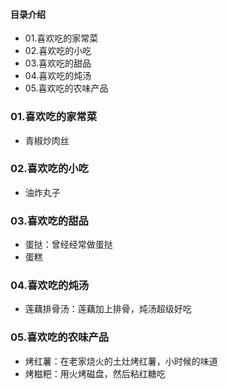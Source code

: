 #### 目录介绍
- 01.喜欢吃的家常菜
- 02.喜欢吃的小吃
- 03.喜欢吃的甜品
- 04.喜欢吃的炖汤
- 05.喜欢吃的农味产品



### 01.喜欢吃的家常菜
- 青椒炒肉丝


### 02.喜欢吃的小吃
- 油炸丸子


### 03.喜欢吃的甜品
- 蛋挞：曾经经常做蛋挞
- 蛋糕



### 04.喜欢吃的炖汤
- 莲藕排骨汤：莲藕加上排骨，炖汤超级好吃


### 05.喜欢吃的农味产品
- 烤红薯：在老家烧火的土灶烤红薯，小时候的味道
- 烤糍粑：用火烤磁盘，然后粘红糖吃



















